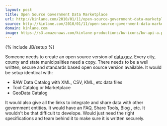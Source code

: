 ```yaml
---
layout: post
title: Open Source Government Data Marketplace
url: http://kinlane.com/2010/01/11/open-source-government-data-marketplace/
source: http://kinlane.com/2010/01/11/open-source-government-data-marketplace/
domain: kinlane.com
image: https://s3.amazonaws.com/kinlane-productions/bw-icons/bw-api-a.png
---
```

{% include JB/setup %}

<p>
     Someone needs to create an open source version of <a href="http://www.data.gov/">data.gov</a>. Every city, county and state municipalities need a copy. There needs to be a well written, secure and standards based open source version available. It would be setup identical with:
</p>
<ul class="mainlist">
     <li>RAW Data Catalog with XML, CSV, KML, etc data files
     </li>
     <li>Tool Catalog or Marketplace
     </li>
     <li>GeoData Catalog
     </li>
</ul>
<p>
     It would also give all the links to integrate and share data with other government entities. It would have an FAQ, Share Tools, Blog , etc. It wouldn't be that difficult to develope. Would just need the right specifications and team behind it to make sure it is written securely.
</p>